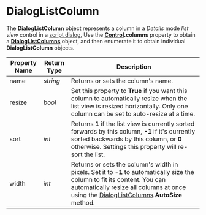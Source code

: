 # DialogListColumn

The **DialogListColumn** object represents a column in a *Details* mode *list view* control in a [script dialog.](/Manual/scripting/script_dialogs/README.md) Use the **[Control](control.md).columns** property to obtain a **[DialogListColumns](dialoglistcolumns.md)** object, and then enumerate it to obtain individual **DialogListColumn** objects. 

| Property Name | Return Type | Description |
| --- | --- | --- |
| name | *string* | Returns or sets the column's name. |
| resize | *bool* | Set this property to **True** if you want this column to automatically resize when the list view is resized horizontally. Only one column can be set to auto-resize at a time. |
| sort | *int* | Returns **1** if the list view is currently sorted forwards by this column, **-1** if it's currently sorted backwards by this column, or **0** otherwise. Settings this property will re-sort the list. |
| width | *int* | Returns or sets the column's width in pixels. Set it to **-1** to automatically size the column to fit its content. You can automatically resize all columns at once using the [DialogListColumns](dialoglistcolumns.md)**.AutoSize** method. |

